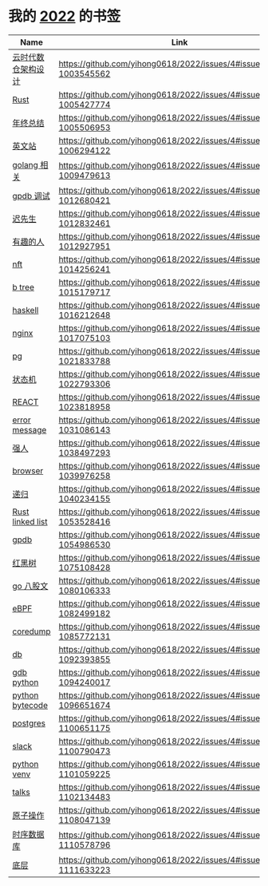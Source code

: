 # 我的 [2022](https://github.com/yihong0618/2021/issues/21) 的书签

| Name | Link | Add | Update | Has_file | 
 | ---- | ---- | ---- | ---- | ---- |
| [云时代数仓架构设计](https://bohutang.me/2021/08/08/datafuse-cloud-warehouse-arch/) | https://github.com/yihong0618/2022/issues/4#issuecomment-1003545562 | 2022-01-01 | 2022-01-01 | False |
| [Rust](https://kaisery.github.io/trpl-zh-cn/ch08-01-vectors.html) | https://github.com/yihong0618/2022/issues/4#issuecomment-1005427774 | 2022-01-05 | 2022-01-05 | False |
| [年终总结](https://github.com/saveweb/review-2021) | https://github.com/yihong0618/2022/issues/4#issuecomment-1005506953 | 2022-01-05 | 2022-01-05 | False |
| [英文站](https://chenyukang.github.io/2021/12/28/best-english-tech-sites.html) | https://github.com/yihong0618/2022/issues/4#issuecomment-1006294122 | 2022-01-06 | 2022-01-06 | False |
| [golang 相关](https://www.leolara.me/blog/closing_a_go_channel_written_by_several_goroutines/) | https://github.com/yihong0618/2022/issues/4#issuecomment-1009479613 | 2022-01-11 | 2022-01-11 | False |
| [gpdb 调试](https://smartkeyerror.com/How-To-Hack-Greenplum) | https://github.com/yihong0618/2022/issues/4#issuecomment-1012680421 | 2022-01-14 | 2022-01-14 | False |
| [迟先生](https://www.skyzh.dev/pages/cv/) | https://github.com/yihong0618/2022/issues/4#issuecomment-1012832461 | 2022-01-14 | 2022-01-14 | False |
| [有趣的人](https://www.binwang.me/page2/index.html) | https://github.com/yihong0618/2022/issues/4#issuecomment-1012927951 | 2022-01-14 | 2022-01-14 | False |
| [nft](https://github.com/rounakbanik/generative-art-nft) | https://github.com/yihong0618/2022/issues/4#issuecomment-1014256241 | 2022-01-17 | 2022-01-17 | False |
| [b tree](https://github.com/linw1995/bt) | https://github.com/yihong0618/2022/issues/4#issuecomment-1015179717 | 2022-01-18 | 2022-01-18 | False |
| [haskell ](https://github.com/flaneur2020/lyah) | https://github.com/yihong0618/2022/issues/4#issuecomment-1016212648 | 2022-01-19 | 2022-01-19 | False |
| [nginx](https://github.com/taobao/nginx-book) | https://github.com/yihong0618/2022/issues/4#issuecomment-1017075103 | 2022-01-20 | 2022-01-20 | False |
| [pg](https://github.com/Vonng/pg) | https://github.com/yihong0618/2022/issues/4#issuecomment-1021833788 | 2022-01-26 | 2022-01-26 | False |
| [状态机](https://int64.me/2020/%e8%ae%a1%e7%ae%97%e6%9c%ba%e5%9f%ba%e7%a1%80%e6%a6%82%e5%bf%b5%ef%bc%9a%e7%8a%b6%e6%80%81%e6%9c%ba.html) | https://github.com/yihong0618/2022/issues/4#issuecomment-1022793306 | 2022-01-27 | 2022-01-27 | False |
| [REACT](https://www.cliffordfajardo.com/blog/react-query) | https://github.com/yihong0618/2022/issues/4#issuecomment-1023818958 | 2022-01-28 | 2022-01-28 | False |
| [error message](https://www.morling.dev/blog/whats-in-a-good-error-message/) | https://github.com/yihong0618/2022/issues/4#issuecomment-1031086143 | 2022-02-07 | 2022-02-07 | False |
| [强人](http://blog.erezsh.com/) | https://github.com/yihong0618/2022/issues/4#issuecomment-1038497293 | 2022-02-14 | 2022-02-15 | False |
| [browser](https://browser.engineering/) | https://github.com/yihong0618/2022/issues/4#issuecomment-1039976258 | 2022-02-15 | 2022-02-15 | False |
| [递归](https://xxchan.github.io/cs/2022/02/15/recursion-to-iteration.html) | https://github.com/yihong0618/2022/issues/4#issuecomment-1040234155 | 2022-02-15 | 2022-02-15 | False |
| [Rust linked list](https://jasonkayzk.github.io/2022/02/20/%E4%BD%BF%E7%94%A8Rust%E5%AE%9E%E7%8E%B0%E4%B8%80%E4%B8%AA%E5%8F%8C%E5%90%91%E9%93%BE%E8%A1%A8/) | https://github.com/yihong0618/2022/issues/4#issuecomment-1053528416 | 2022-02-27 | 2022-02-27 | False |
| [gpdb](https://smartkeyerror.com/rr-debug) | https://github.com/yihong0618/2022/issues/4#issuecomment-1054986530 | 2022-03-01 | 2022-03-30 | False |
| [红黑树](https://github.com/kingeasternsun/rbt) | https://github.com/yihong0618/2022/issues/4#issuecomment-1075108428 | 2022-03-22 | 2022-03-22 | False |
| [go 八股文](https://hj24.life/posts/%E5%85%AB%E8%82%A1%E6%96%87-go%E7%AF%87/) | https://github.com/yihong0618/2022/issues/4#issuecomment-1080106333 | 2022-03-28 | 2022-03-28 | False |
| [eBPF](https://cloudnative.to/blog/bpf-intro/) | https://github.com/yihong0618/2022/issues/4#issuecomment-1082499182 | 2022-03-30 | 2022-04-27 | False |
| [coredump](http://just4coding.com/archives/) | https://github.com/yihong0618/2022/issues/4#issuecomment-1085772131 | 2022-04-01 | 2022-04-01 | False |
| [db](http://www.cs.cmu.edu/~malin199/) | https://github.com/yihong0618/2022/issues/4#issuecomment-1092393855 | 2022-04-08 | 2022-04-08 | False |
| [gdb python](https://github.com/ictar/python-doc/blob/master/Others/%E4%BD%BF%E7%94%A8gdb%E8%B0%83%E8%AF%95CPython%E8%BF%9B%E7%A8%8B.md) | https://github.com/yihong0618/2022/issues/4#issuecomment-1094240017 | 2022-04-10 | 2022-04-10 | False |
| [python bytecode](https://bernsteinbear.com/blog/discovering-basic-blocks/) | https://github.com/yihong0618/2022/issues/4#issuecomment-1096651674 | 2022-04-12 | 2022-04-12 | False |
| [postgres](https://blog.sasa.su/diary/pgsql_file_format/) | https://github.com/yihong0618/2022/issues/4#issuecomment-1100651175 | 2022-04-16 | 2022-04-25 | False |
| [slack](https://slack.engineering/reducing-slacks-memory-footprint/) | https://github.com/yihong0618/2022/issues/4#issuecomment-1100790473 | 2022-04-17 | 2022-04-17 | False |
| [python  venv](https://medium.com/swlh/a-guide-to-python-virtual-environments-8af34aa106ac) | https://github.com/yihong0618/2022/issues/4#issuecomment-1101059225 | 2022-04-18 | 2022-04-18 | False |
| [talks ](https://github.com/jserv/talks) | https://github.com/yihong0618/2022/issues/4#issuecomment-1102134483 | 2022-04-19 | 2022-04-19 | False |
| [原子操作](https://www.parallellabs.com/2010/04/15/atomic-operation-in-multithreaded-application/) | https://github.com/yihong0618/2022/issues/4#issuecomment-1108047139 | 2022-04-25 | 2022-04-25 | False |
| [时序数据库](https://chenjiandongx.me/2021/08/02/db-mandodb/) | https://github.com/yihong0618/2022/issues/4#issuecomment-1110578796 | 2022-04-27 | 2022-04-27 | False |
| [底层](https://rcore-os.github.io/rCore-Tutorial-Book-v3/) | https://github.com/yihong0618/2022/issues/4#issuecomment-1111633223 | 2022-04-28 | 2022-04-28 | False |

